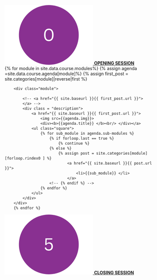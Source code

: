 <div class="syllabus">
        <div class="LiveSession">
         <a href="{{ site.baseurl }}/LiveSession">
            <img src="/img/0.png">
           <b> OPENING SESSION </b><br/></a>
        </div>
</div>
<div class="module_container">
        {% for module in site.data.course.modules%}
        {% assign agenda =site.data.course.agenda[module]%}
        {% assign first_post = site.categories[module]|reverse|first %}

        <div class="module">
            
            <!-- <a href="{{ site.baseurl }}{{ first_post.url }}">
            </a> -->
            <div class = "description">
                <a href="{{ site.baseurl }}{{ first_post.url }}">
                    <img src={{agenda.img}}>
                    <div><b>{{agenda.title}} </b><br/> </div></a>
                <ul class="square">
                    {% for sub_module in agenda.sub-modules %}
                        {% if forloop.last == true %}
                            {% continue %}
                        {% else %} 
                            {% assign post = site.categories[module][forloop.rindex0 ] %}
                                <a href="{{ site.baseurl }}{{ post.url }}">
                                    <li>{{sub_module}} </li>
                                </a>
                        <!-- {% endif %} -->
                    {% endfor %}
                </ul>
            </div>
        </div>
        {% endfor %}
</div>
<div class="syllabus">
        <div class="LiveSession">     
            <a href="{{ site.baseurl }}/LiveSession">
            <img src="/img/5.png">
                <b> CLOSING SESSION </b><br/>
                </a>
        </div>
</div>